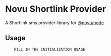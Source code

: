 # Novu Shortlink Provider

A Shortlink sms provider library for [@novu/node](https://github.com/novuhq/novu)

## Usage

```javascript
    FILL IN THE INITIALIZATION USAGE
```
